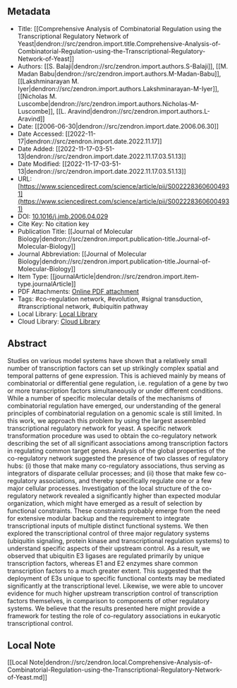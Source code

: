 ## Metadata

- Title: [[Comprehensive Analysis of Combinatorial Regulation using the Transcriptional Regulatory Network of Yeast|dendron://src/zendron.import.title.Comprehensive-Analysis-of-Combinatorial-Regulation-using-the-Transcriptional-Regulatory-Network-of-Yeast]]
- Authors: [[S. Balaji|dendron://src/zendron.import.authors.S-Balaji]], [[M. Madan Babu|dendron://src/zendron.import.authors.M-Madan-Babu]], [[Lakshminarayan M. Iyer|dendron://src/zendron.import.authors.Lakshminarayan-M-Iyer]], [[Nicholas M. Luscombe|dendron://src/zendron.import.authors.Nicholas-M-Luscombe]], [[L. Aravind|dendron://src/zendron.import.authors.L-Aravind]]
- Date: [[2006-06-30|dendron://src/zendron.import.date.2006.06.30]]
- Date Accessed: [[2022-11-17|dendron://src/zendron.import.date.2022.11.17]]
- Date Added: [[2022-11-17-03-51-13|dendron://src/zendron.import.date.2022.11.17.03.51.13]]
- Date Modified: [[2022-11-17-03-51-13|dendron://src/zendron.import.date.2022.11.17.03.51.13]]
- URL: [https://www.sciencedirect.com/science/article/pii/S0022283606004931](https://www.sciencedirect.com/science/article/pii/S0022283606004931)
- DOI: [10.1016/j.jmb.2006.04.029](http://doi.org/10.1016/j.jmb.2006.04.029)
- Cite Key: No citation key
- Publication Title: [[Journal of Molecular Biology|dendron://src/zendron.import.publication-title.Journal-of-Molecular-Biology]]
- Journal Abbreviation: [[Journal of Molecular Biology|dendron://src/zendron.import.publication-title.Journal-of-Molecular-Biology]]
- Item Type: [[journalArticle|dendron://src/zendron.import.item-type.journalArticle]]
- PDF Attachments: [Online PDF attachment](https://www.zotero.org/groups/9025336/mjvolk3/items/9025336/attachment/HY5R7ZY5/reader)
- Tags: #co-regulation network, #evolution, #signal transduction, #transcriptional network, #ubiquitin pathway
- Local Library: [Local Library](zotero://select/items/9025336)
- Cloud Library: [Cloud Library](https://www.zotero.org/groups/9025336/mjvolk3/library)

## Abstract
Studies on various model systems have shown that a relatively small number of transcription factors can set up strikingly complex spatial and temporal patterns of gene expression. This is achieved mainly by means of combinatorial or differential gene regulation, i.e. regulation of a gene by two or more transcription factors simultaneously or under different conditions. While a number of specific molecular details of the mechanisms of combinatorial regulation have emerged, our understanding of the general principles of combinatorial regulation on a genomic scale is still limited. In this work, we approach this problem by using the largest assembled transcriptional regulatory network for yeast. A specific network transformation procedure was used to obtain the co-regulatory network describing the set of all significant associations among transcription factors in regulating common target genes. Analysis of the global properties of the co-regulatory network suggested the presence of two classes of regulatory hubs: (i) those that make many co-regulatory associations, thus serving as integrators of disparate cellular processes; and (ii) those that make few co-regulatory associations, and thereby specifically regulate one or a few major cellular processes. Investigation of the local structure of the co-regulatory network revealed a significantly higher than expected modular organization, which might have emerged as a result of selection by functional constraints. These constraints probably emerge from the need for extensive modular backup and the requirement to integrate transcriptional inputs of multiple distinct functional systems. We then explored the transcriptional control of three major regulatory systems (ubiquitin signaling, protein kinase and transcriptional regulation systems) to understand specific aspects of their upstream control. As a result, we observed that ubiquitin E3 ligases are regulated primarily by unique transcription factors, whereas E1 and E2 enzymes share common transcription factors to a much greater extent. This suggested that the deployment of E3s unique to specific functional contexts may be mediated significantly at the transcriptional level. Likewise, we were able to uncover evidence for much higher upstream transcription control of transcription factors themselves, in comparison to components of other regulatory systems. We believe that the results presented here might provide a framework for testing the role of co-regulatory associations in eukaryotic transcriptional control.

## Local Note
[[Local Note|dendron://src/zendron.local.Comprehensive-Analysis-of-Combinatorial-Regulation-using-the-Transcriptional-Regulatory-Network-of-Yeast.md]]
